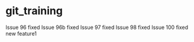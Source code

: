 # git_training
Issue 96 fixed
Issue 96b fixed
Issue 97 fixed
Issue 98 fixed
Issue 100 fixed
new feature1
